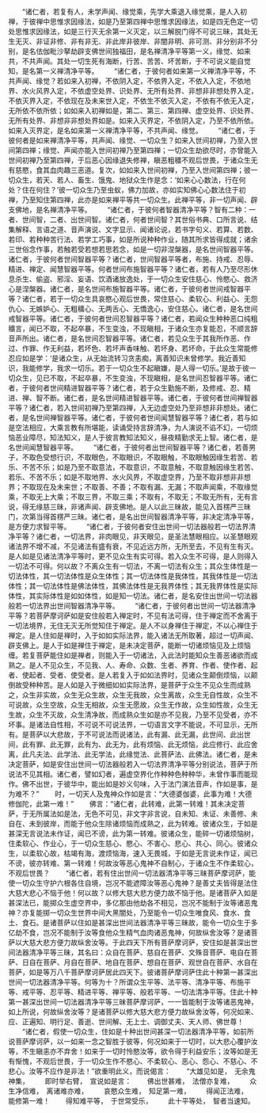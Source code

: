 <!-- { "loadSidebar": true } -->
　　“诸仁者，若复有人，未学声闻、缘觉乘，先学大乘退入缘觉乘，是人入初禅，于彼禅中思惟求因缘法，如是乃至第四禅中思惟求因缘法，如是四无色定一切处思惟求因缘法，如是三行灭无余第一义灭定，以三解脱门得不可说三昧，其处无生无灭、非证非修、非有非无、非此岸非彼岸、非闇非明、非可测、非分别非不分别，是名佉伽毗沙拏劫辟支佛世间独福田，是名禅清净平等第一义，缘觉、如来共，不共声闻。其处一切生死有海断，行苦、苦苦、坏苦断，于不可说义能自觉知，是名第一义禅清净平等。
　　“诸仁者，于彼何者如来第一义禅清净平等，不共声闻、缘觉？若如来入初禅，不依阴入定，不依界入定，不依入入定，不依地界、水火风界入定，不依虚空处界、识处界、无所有处界、非想非非想处界入定，不依灭界入定，不依现在及未来世入定，不依生不依灭入定，不依有不依无入定，无所依不依所依；如如来入初禅如是，第二、第三、第四禅、虚空处界、识处界、无所有处界、非想非非想处界如是。如来入灭界定，不依阴入定，乃至不依所依。如来入灭界定，是名如来第一义禅清净平等，不共声闻、缘觉。
　　“诸仁者，于彼何者是如来禅清净平等，共声闻、缘觉、一切众生？如来入世间初禅，乃至入世间第四禅；缘觉、声闻亦能入世间初禅乃至第四禅；一切众生劫欲尽时，亦曾能入世间初禅乃至第四禅，于后恶心因缘退失修禅，瞋恶粗穬不观后世畏，于诸众生无有慈愍，食其血肉趣三恶道。复次，如如来入世间初禅，乃至入世间第四禅；彼一切众生，若天、若人、畜生、饿鬼、地狱众生作是念：‘如来心心数法，行在何处？住在何住？’彼一切众生乃至虫蚁，佛力加故，亦如实知佛心心数法住于初禅，乃至知住第四禅，此亦是如来禅平等共一切众生。此禅平等，非一切声闻、辟支佛地，是名禅清净平等。
　　“诸仁者，于彼何者智器清净平等？智有二种：一者、世间智，二者、出世间智。诸仁者，何者世间智？其世俗书典、口所言说、结集解释、言语之道、音声演说、文字显示、闻诸论说，若书字句义、若算、若数、若印、若种种苦行法、若学工巧事，如是所说种种作业，随其所求皆得成就；诸余三世俗念作事，若触若受若想若思若念，如是一切非涅槃器，是名世间智器平等。诸仁者，于彼何者世间智器平等？诸仁者，世间智器平等者，布施、持戒、忍辱、精进、禅定、闻慧智器平等。何者世间布施智器平等？诸仁者，若有人乃至尽形休息杀生、偷盗、邪淫、妄语、饮酒诸放逸处，于一切众生安住慈心、怜愍心、救济心是涅槃器。诸仁者，是名世间布施智器平等。诸仁者，于彼何者世间戒智器平等？诸仁者，若于一切众生具哀愍心观后世畏，常住慈心、柔软心、利益心、无怨仇心、无嫉妒心、无粗穬心、无两舌心、无憍逸心，安住慈心。诸仁者，是名世间戒智器平等。诸仁者，于彼何者世间忍智器平等？诸仁者，若闻众生种种恶口纯粗穬言，闻已不取，不起卒暴，不生变浊，不现瞋相，于诸众生亦复能忍，不顺言辞音声所出。诸仁者，是名世间忍智器平等。诸仁者，若见众生于其我所作恶、作过、作罪、作无利益，若坏色、若坏声香味触、若坏身、若坏命，于此众生常能修忍应如是学：‘是诸众生，从无始流转习贪恚痴，离善知识未曾修学。我近善知识，我能修学，我求一切乐。若于一切众生不起瞋嫌，是人得一切乐。’是故于彼一切众生，见已不取，不起卒暴，不生变浊，不现瞋相，是名世间忍智器平等。诸仁者，于彼何者世间精进智器平等？诸仁者，若于众生勤施不断，及修戒、忍、精进、禅、智不断。诸仁者，是名世间精进智器平等。诸仁者，于彼何者世间禅智器平等？诸仁者，若入世间初禅乃至第四禅，入无边虚空处乃至非想非非想处。诸仁者，是名世间禅智器平等。诸仁者，于彼何者世间闻慧智器平等？诸仁者，若与如是空法相应，大乘言教有所堪能，读诵受持言辞清净，为人演说不谄不幻，一切烦恼恶业障尽，知法知义，是人于彼言教知法知义，昼夜精勤求无上智。诸仁者，是名世间闻慧智器平等。
　　“诸仁者，于彼何者出世间智器平等？诸仁者，若善男子，不取色受想行识，不取眼色，不取眼识，不取眼触，不取眼触因缘生若苦、若乐、不苦不乐；如是乃至不取意法，不取意识，不取意触，不取意触因缘生若苦、若乐、不苦不乐；如是不取地界、水火风界，不取虚空界，乃至不取非想非非想界；不取现在及未来世；不取善、不善；不取有漏、无漏；不取声闻乘，不取缘觉乘，不取无上大乘；不取三界，不取三乘；不取有，不取无；不取无所有，无有言说，得无缘慈三昧，非诸声闻、辟支佛地。是人以此三昧故，能见入首楞严三昧门，次第当得首楞严三昧。诸仁者，是名出世间智器清净平等，非决定清净平等，是方便力求智平等。
　　“诸仁者，于彼何者安住出世间一切法器般若一切法界清净平等？诸仁者，一切法界，非肉眼见，非天眼见，是圣法慧眼相应。以圣慧眼观诸法界不增不减，不见诸法有盛有衰，不见近远方所，无所至去，不见有生有灭。是人如是见诸法清净平等时，更不见众生有实可得。若入众生不可得，是人则得入一切法不可得。何以故？不离众生有一切法，不离一切法有众生；其众生体性是一切法体性，其一切法体性是众生体性；其一切法体性是我体性，其我体性是一切法体性；其一切法体性是佛法体性，其佛法体性是无我界体性；其无我界体性是实际体性，其实际体性是如如体性，如是知一切法。诸仁者，是名安住出世间一切法器般若一切法界出世间智器清净平等。
　　“诸仁者，于彼何者出世间一切法器清净平等？若菩萨摩诃萨如是安住般若入禅定时，不见有法可得，住于禅定而不舍离于一切法境界，无住无灭无所觉知住于禅定。是人不以身禅住于禅定，不以心禅住于禅定。是人住如是禅时，入于如如实际法界，能入诸法无所取著，超过一切声闻、辟支佛上。是人于如是禅住于禅定，是未决定菩萨，能断一切诸烦恼见及上烦恼缠。若复菩萨能住如是禅者，则能入于一切诸法，入此法时能知众生善恶诸欲而成熟之。是人不见众生，不见我、人、寿命、众数、生者、养育、作者、使作者、起者、使起者、受者、使受者。是人若复入于如如法界时，见诸众生颠倒烦恼，以颠倒故受种种苦。是人如是入于微细如如实际法界，是菩萨于众生不见众生而成熟之，众生非实故，众生无众生故，众生无我故，众生离故，众生无自性故，众生不可说故，众生空故，众生无相故，众生无愿故，众生无作故，众生如性故，众生无生故，众生不灭故，众生清净故，而成熟众生如是亦不见我，乃至不见受者，亦不坏事。是诸法自性相，不可说不可说法界，一切语言文字不能说，不可显示，无所有。是菩萨以大悲故，于不可说法而说诸法，此有漏、此无漏，此世间、此出世间，此有罪、此无罪，此有为、此无为，此有烦恼、此无烦恼，此应修行、此应舍离，此凡夫法、此学法、此无学法，此缘觉法、此菩萨法、此佛法。诸仁者，是未决定菩萨，如是安住出世间一切法器般若入一切法界清净平等分别说法，菩萨于所说法不见其相。诸仁者，譬如幻者，遍虚空界化作种种色种种华，未曾作事而能现作。佛不出世，于彼华中，能出如是妙义句味，入于法门演法音声，作如是事，是为难不？”
　　时，一切天人及鬼神众作如是言：“大德婆伽婆，此事为难！大德修伽陀，此第一难！”
　　佛言：“诸仁者，此转难，此第一转难！其未决定菩萨，于无所属法如是法，无色不可见，非文字非言说，自未知、未证、未善修、未自在、未到彼岸，而能于他众生除诸烦恼而成熟之，此为转难。彼诸众生，于如是甚深无言说法未作证，闻已不谤，此为第一转难。彼诸众生，能碎一切诸烦恼树，住柔软心、作业心，于一切众生慈心、愍心、不害心、悲心、共心、同心。彼诸众生，以柔软心故，枯竭有海，渡烦恼海，速入无畏城，于如是无言说未作证，闻已不谤，彼亦转难、第一转难！何故汝等恶心鬼神不自制心，于诸众生不作柔软心，不观后世畏？
　　“诸仁者，若有住出世间一切法器清净平等三昧菩萨摩诃萨，能使一切众生守护六根各住自境，岂况不能遮障汝等恶心鬼神？是善丈夫皆得是法住大慈大悲心不恼于他！何以故？以修大慈大悲方便力故不恼于他。是诸菩萨入如是甚深法已，能掷众生虚空界中，多亿那由他劫各不相见，岂况不能制于汝等诸恶鬼神？亦复能掷一切众生世界中间大黑闇处，乃至能令一切众生唯食风、食水、食土、食石。是诸菩萨以住如是甚深出世间法器清净平等三昧故，能令一切众生于多亿劫不食，岂况不能制于汝等食他众生精气血肉诸恶鬼神，何故纵舍汝等？是诸菩萨以大慈大悲方便力故纵舍汝等。于此四天下所有菩萨摩诃萨，安住如是甚深出世间法器清净平等三昧，其名曰：众自在菩萨、慈自在菩萨、文殊音菩萨、电自在菩萨、日自在菩萨、月自在菩萨、地自在菩萨、想自在菩萨、观世自在菩萨、水自在菩萨，如是等万八千菩萨摩诃萨居此四天下。彼诸菩萨摩诃萨住此十种第一甚深出世间一切法器清净平等。何等为十？所谓众生平等、法平等、清净平等、布施平等、戒平等、忍平等、精进平等、禅平等、般若平等、一切法清净平等。住此十种第一甚深出世间一切法器清净平等三昧菩萨摩诃萨，一一皆能制于汝等诸恶鬼神，如上所说，何故纵舍汝等？是诸菩萨以修大慈大悲方便力故纵舍汝等，何况如来、应、正遍知、明行足、善逝、世间解、无上士、调御丈夫、天人师、佛世尊！
　　“诸仁者，假使一切众生，住如是十种出世间甚深一切法器清净平等，如前所说菩萨摩诃萨，以一如来一念之智胜于彼等，何况如来于一切时，以大悲心覆护汝等，不生瞋恚亦不弃舍！如来于一切时怜愍汝等，欲令得于利益安乐；汝等如是无有惭愧，不观后世畏，于一切众生作不愍心、不柔软心、恶心、怨心、不慈心、不悲心。汝等不应作是非法！”欲重明此义，而说偈言：
　　“大雄见如是，　无余鬼神集，
　　即时举右臂，　宣说如是言：
　　佛出世甚难，　法僧亦复难，
　　众生净信难，　离诸难亦难，
　　哀愍众生难，　知足第一难，
　　得闻正法难，　能修第一难！
　　得知难平等，　于世常受乐，
　　此十平等处，　智者当速知。
